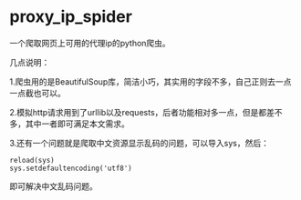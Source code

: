 # proxy_ip_spider
一个爬取网页上可用的代理ip的python爬虫。

几点说明：

1.爬虫用的是BeautifulSoup库，简洁小巧，其实用的字段不多，自己正则去一点一点截也可以。

2.模拟http请求用到了urllib以及requests，后者功能相对多一点，但是都差不多，其中一者即可满足本文需求。

3.还有一个问题就是爬取中文资源显示乱码的问题，可以导入sys，然后：

```
reload(sys)
sys.setdefaultencoding('utf8')
```

即可解决中文乱码问题。